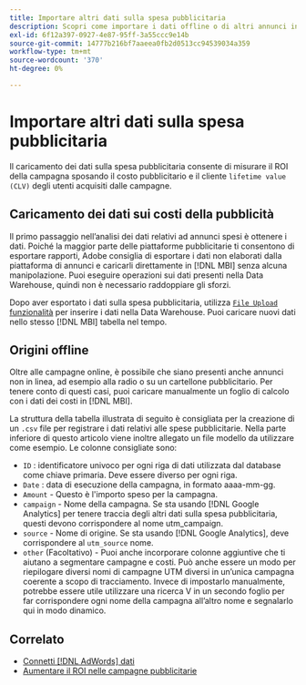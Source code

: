 ```yaml
---
title: Importare altri dati sulla spesa pubblicitaria
description: Scopri come importare i dati offline o di altri annunci in [!DNL MBI].
exl-id: 6f12a397-0927-4e87-95ff-3a55ccc9e14b
source-git-commit: 14777b216bf7aaeea0fb2d0513cc94539034a359
workflow-type: tm+mt
source-wordcount: '370'
ht-degree: 0%

---
```


# Importare altri dati sulla spesa pubblicitaria

Il caricamento dei dati sulla spesa pubblicitaria consente di misurare il ROI della campagna sposando il costo pubblicitario e il cliente `lifetime value (CLV)` degli utenti acquisiti dalle campagne.

## Caricamento dei dati sui costi della pubblicità

Il primo passaggio nell’analisi dei dati relativi ad annunci spesi è ottenere i dati. Poiché la maggior parte delle piattaforme pubblicitarie ti consentono di esportare rapporti, Adobe consiglia di esportare i dati non elaborati dalla piattaforma di annunci e caricarli direttamente in [!DNL MBI] senza alcuna manipolazione. Puoi eseguire operazioni sui dati presenti nella Data Warehouse, quindi non è necessario raddoppiare gli sforzi.

Dopo aver esportato i dati sulla spesa pubblicitaria, utilizza [`File Upload` funzionalità](../connecting-data/using-file-uploader.md) per inserire i dati nella Data Warehouse. Puoi caricare nuovi dati nello stesso [!DNL MBI] tabella nel tempo.

## Origini offline

Oltre alle campagne online, è possibile che siano presenti anche annunci non in linea, ad esempio alla radio o su un cartellone pubblicitario. Per tenere conto di questi casi, puoi caricare manualmente un foglio di calcolo con i dati dei costi in [!DNL MBI].

La struttura della tabella illustrata di seguito è consigliata per la creazione di un `.csv` file per registrare i dati relativi alle spese pubblicitarie. Nella parte inferiore di questo articolo viene inoltre allegato un file modello da utilizzare come esempio. Le colonne consigliate sono:

* `ID` : identificatore univoco per ogni riga di dati utilizzata dal database come chiave primaria. Deve essere diverso per ogni riga.
* `Date` : data di esecuzione della campagna, in formato aaaa-mm-gg.
* `Amount` - Questo è l&#39;importo speso per la campagna.
* `campaign` - Nome della campagna. Se sta usando [!DNL Google Analytics] per tenere traccia degli altri dati sulla spesa pubblicitaria, questi devono corrispondere al nome utm\_campaign.
* `source` - Nome di origine. Se sta usando [!DNL Google Analytics], deve corrispondere al `utm_source` nome.
* `other` (Facoltativo) - Puoi anche incorporare colonne aggiuntive che ti aiutano a segmentare campagne e costi. Può anche essere un modo per riepilogare diversi nomi di campagne UTM diversi in un’unica campagna coerente a scopo di tracciamento. Invece di impostarlo manualmente, potrebbe essere utile utilizzare una ricerca V in un secondo foglio per far corrispondere ogni nome della campagna all’altro nome e segnalarlo qui in modo dinamico.

## Correlato

* [Connetti [!DNL AdWords] dati](../integrations/google-adwords.md)
* [Aumentare il ROI nelle campagne pubblicitarie](../../analysis/roi-ad-camp.md)
